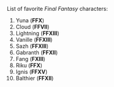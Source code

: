List of favorite  *Final Fantasy* characters:

1. Yuna (**FFX**)
2. Cloud (**FFVII**)
3. Lightning (**FFXIII**)
4. Vanille (**FFXIII**)
5. Sazh (**FFXIII**)
6. Gabranth (**FFXII**)
7. Fang (**FXIII**)
8. Riku (**FFX**)
9. Ignis (**FFXV**)
10. Balthier (**FFXII**)

